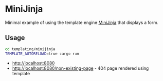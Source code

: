 # MiniJinja

Minimal example of using the template engine [MiniJinja](https://github.com/Keats/tera) that displays a form.

## Usage

```sh
cd templating/minijinja
TEMPLATE_AUTORELOAD=true cargo run
```

- <http://localhost:8080>
- <http://localhost:8080/non-existing-page> - 404 page rendered using template
